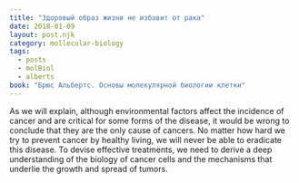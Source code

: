 ```yaml
---
title: "Здоровый образ жизни не избавит от рака"
date: 2018-01-09
layout: post.njk
category: mollecular-biology
tags:
  - posts
  - molBiol
  - alberts
book: "Брюс Альбертс. Основы молекулярной биологии клетки"
---
```


As we will explain, although environmental factors affect the incidence of cancer and are critical for some forms of the disease, it would be wrong to conclude that they are the only cause of cancers. No matter how hard we try to prevent cancer by healthy living, we will never be able to eradicate this disease. To devise effective treatments, we need to derive a deep understanding of the biology of cancer cells and the mechanisms that underlie the growth and spread of tumors.
